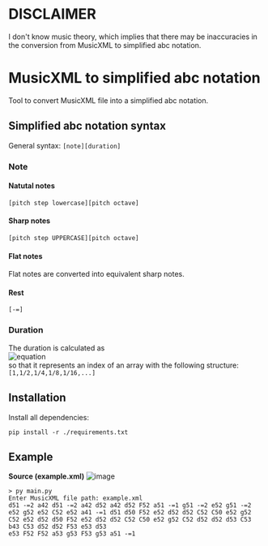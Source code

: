 # DISCLAIMER

I don't know music theory, which implies that there may be inaccuracies in the conversion from MusicXML to simplified abc notation.

# MusicXML to simplified abc notation

Tool to convert MusicXML file into a simplified abc notation.

## Simplified abc notation syntax

General syntax: `[note][duration]`

### Note

#### Natutal notes

`[pitch step lowercase][pitch octave]`

#### Sharp notes

`[pitch step UPPERCASE][pitch octave]`

#### Flat notes

Flat notes are converted into equivalent sharp notes.

#### Rest

`[-=]`

### Duration

The duration is calculated as <br>
![equation](https://latex.codecogs.com/gif.image?%5Cdpi%7B110%7D%20%5Clog_2%5Cleft(%5Cfrac%7B2%7D%7B%5Ctext%7BquarterLength%7D%7D%5Cright)) <br>
so that it represents an index of an array with the following structure: `[1,1/2,1/4,1/8,1/16,...]`

## Installation
Install all dependencies:
```
pip install -r ./requirements.txt
```

## Example
**Source (example.xml)**
![image](https://user-images.githubusercontent.com/40419916/147823619-016c78bd-0d34-405b-a077-aa7041c859a1.png)
```
> py main.py
Enter MusicXML file path: example.xml
d51 -=2 a42 d51 -=2 a42 d52 a42 d52 F52 a51 -=1 g51 -=2 e52 g51 -=2 e52 g52 e52 C52 e52 a41 -=1 d51 d50 F52 e52 d52 d52 C52 C50 e52 g52 C52 e52 d52 d50 F52 e52 d52 d52 C52 C50 e52 g52 C52 d52 d52 d53 C53 b43 C53 d52 d52 F53 e53 d53 
e53 F52 F52 a53 g53 F53 g53 a51 -=1
```
